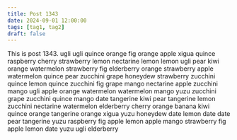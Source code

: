 ```yaml
---
title: Post 1343
date: 2024-09-01 12:00:00
tags: [tag1, tag2]
draft: false
---
```

This is post 1343.
ugli
ugli
quince
orange
fig
orange
apple
xigua
quince
raspberry
cherry
strawberry
lemon
nectarine
lemon
lemon
ugli
pear
kiwi
orange
watermelon
strawberry
fig
elderberry
orange
strawberry
apple
watermelon
quince
pear
zucchini
grape
honeydew
strawberry
zucchini
quince
lemon
quince
zucchini
fig
grape
mango
nectarine
apple
zucchini
mango
ugli
apple
orange
watermelon
watermelon
mango
yuzu
zucchini
grape
zucchini
quince
mango
date
tangerine
kiwi
pear
tangerine
lemon
zucchini
nectarine
watermelon
elderberry
cherry
orange
banana
kiwi
quince
orange
tangerine
orange
xigua
yuzu
honeydew
date
lemon
date
date
pear
tangerine
yuzu
raspberry
fig
apple
lemon
apple
mango
strawberry
fig
apple
lemon
date
yuzu
ugli
elderberry
